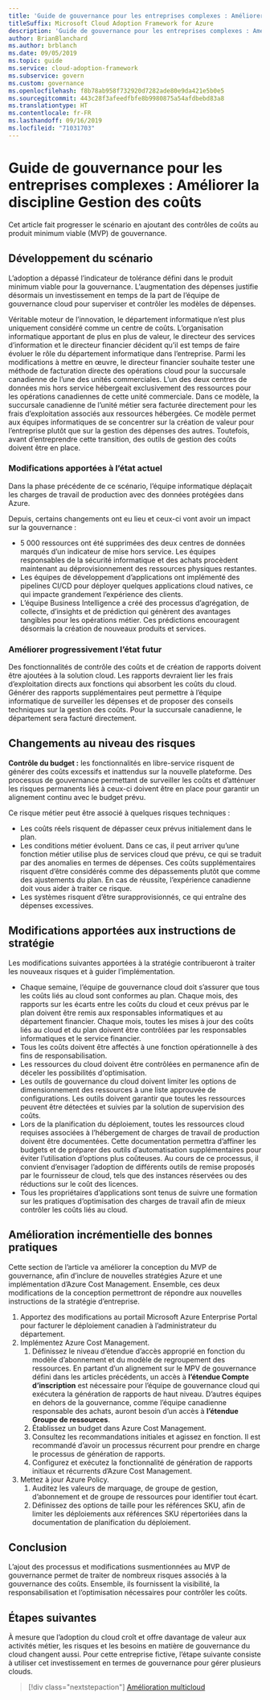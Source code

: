 ```yaml
---
title: 'Guide de gouvernance pour les entreprises complexes : Améliorer la discipline Gestion des coûts'
titleSuffix: Microsoft Cloud Adoption Framework for Azure
description: 'Guide de gouvernance pour les entreprises complexes : Améliorer la discipline Gestion des coûts'
author: BrianBlanchard
ms.author: brblanch
ms.date: 09/05/2019
ms.topic: guide
ms.service: cloud-adoption-framework
ms.subservice: govern
ms.custom: governance
ms.openlocfilehash: f8b78ab958f732920d7282ade80e9da421e5b0e5
ms.sourcegitcommit: 443c28f3afeedfbfe8b9980875a54afdbebd83a8
ms.translationtype: HT
ms.contentlocale: fr-FR
ms.lasthandoff: 09/16/2019
ms.locfileid: "71031703"
---
```

# <a name="governance-guide-for-complex-enterprises-improve-the-cost-management-discipline"></a>Guide de gouvernance pour les entreprises complexes : Améliorer la discipline Gestion des coûts

Cet article fait progresser le scénario en ajoutant des contrôles de coûts au produit minimum viable (MVP) de gouvernance.

## <a name="advancing-the-narrative"></a>Développement du scénario

L’adoption a dépassé l’indicateur de tolérance défini dans le produit minimum viable pour la gouvernance. L’augmentation des dépenses justifie désormais un investissement en temps de la part de l’équipe de gouvernance cloud pour superviser et contrôler les modèles de dépenses.

Véritable moteur de l’innovation, le département informatique n’est plus uniquement considéré comme un centre de coûts. L’organisation informatique apportant de plus en plus de valeur, le directeur des services d’information et le directeur financier décident qu’il est temps de faire évoluer le rôle du département informatique dans l’entreprise. Parmi les modifications à mettre en œuvre, le directeur financier souhaite tester une méthode de facturation directe des opérations cloud pour la succursale canadienne de l’une des unités commerciales. L’un des deux centres de données mis hors service hébergeait exclusivement des ressources pour les opérations canadiennes de cette unité commerciale. Dans ce modèle, la succursale canadienne de l’unité métier sera facturée directement pour les frais d’exploitation associés aux ressources hébergées. Ce modèle permet aux équipes informatiques de se concentrer sur la création de valeur pour l’entreprise plutôt que sur la gestion des dépenses des autres. Toutefois, avant d’entreprendre cette transition, des outils de gestion des coûts doivent être en place.

### <a name="changes-in-the-current-state"></a>Modifications apportées à l’état actuel

Dans la phase précédente de ce scénario, l’équipe informatique déplaçait les charges de travail de production avec des données protégées dans Azure.

Depuis, certains changements ont eu lieu et ceux-ci vont avoir un impact sur la gouvernance :

- 5 000 ressources ont été supprimées des deux centres de données marqués d’un indicateur de mise hors service. Les équipes responsables de la sécurité informatique et des achats procèdent maintenant au déprovisionnement des ressources physiques restantes.
- Les équipes de développement d’applications ont implémenté des pipelines CI/CD pour déployer quelques applications cloud natives, ce qui impacte grandement l’expérience des clients.
- L’équipe Business Intelligence a créé des processus d’agrégation, de collecte, d’insights et de prédiction qui génèrent des avantages tangibles pour les opérations métier. Ces prédictions encouragent désormais la création de nouveaux produits et services.

### <a name="incrementally-improve-the-future-state"></a>Améliorer progressivement l’état futur

Des fonctionnalités de contrôle des coûts et de création de rapports doivent être ajoutées à la solution cloud. Les rapports devraient lier les frais d’exploitation directs aux fonctions qui absorbent les coûts du cloud. Générer des rapports supplémentaires peut permettre à l’équipe informatique de surveiller les dépenses et de proposer des conseils techniques sur la gestion des coûts. Pour la succursale canadienne, le département sera facturé directement.

## <a name="changes-in-risk"></a>Changements au niveau des risques

**Contrôle du budget :** les fonctionnalités en libre-service risquent de générer des coûts excessifs et inattendus sur la nouvelle plateforme. Des processus de gouvernance permettant de surveiller les coûts et d’atténuer les risques permanents liés à ceux-ci doivent être en place pour garantir un alignement continu avec le budget prévu.

Ce risque métier peut être associé à quelques risques techniques :

- Les coûts réels risquent de dépasser ceux prévus initialement dans le plan.
- Les conditions métier évoluent. Dans ce cas, il peut arriver qu’une fonction métier utilise plus de services cloud que prévu, ce qui se traduit par des anomalies en termes de dépenses. Ces coûts supplémentaires risquent d’être considérés comme des dépassements plutôt que comme des ajustements du plan. En cas de réussite, l’expérience canadienne doit vous aider à traiter ce risque.
- Les systèmes risquent d’être surapprovisionnés, ce qui entraîne des dépenses excessives.

## <a name="changes-to-the-policy-statements"></a>Modifications apportées aux instructions de stratégie

Les modifications suivantes apportées à la stratégie contribueront à traiter les nouveaux risques et à guider l’implémentation.

- Chaque semaine, l’équipe de gouvernance cloud doit s’assurer que tous les coûts liés au cloud sont conformes au plan. Chaque mois, des rapports sur les écarts entre les coûts du cloud et ceux prévus par le plan doivent être remis aux responsables informatiques et au département financier. Chaque mois, toutes les mises à jour des coûts liés au cloud et du plan doivent être contrôlées par les responsables informatiques et le service financier.
- Tous les coûts doivent être affectés à une fonction opérationnelle à des fins de responsabilisation.
- Les ressources du cloud doivent être contrôlées en permanence afin de déceler les possibilités d'optimisation.
- Les outils de gouvernance du cloud doivent limiter les options de dimensionnement des ressources à une liste approuvée de configurations. Les outils doivent garantir que toutes les ressources peuvent être détectées et suivies par la solution de supervision des coûts.
- Lors de la planification du déploiement, toutes les ressources cloud requises associées à l’hébergement de charges de travail de production doivent être documentées. Cette documentation permettra d’affiner les budgets et de préparer des outils d’automatisation supplémentaires pour éviter l’utilisation d’options plus coûteuses. Au cours de ce processus, il convient d’envisager l’adoption de différents outils de remise proposés par le fournisseur de cloud, tels que des instances réservées ou des réductions sur le coût des licences.
- Tous les propriétaires d’applications sont tenus de suivre une formation sur les pratiques d’optimisation des charges de travail afin de mieux contrôler les coûts liés au cloud.

## <a name="incremental-improvement-of-the-best-practices"></a>Amélioration incrémentielle des bonnes pratiques

Cette section de l’article va améliorer la conception du MVP de gouvernance, afin d’inclure de nouvelles stratégies Azure et une implémentation d’Azure Cost Management. Ensemble, ces deux modifications de la conception permettront de répondre aux nouvelles instructions de la stratégie d’entreprise.

1. Apportez des modifications au portail Microsoft Azure Enterprise Portal pour facturer le déploiement canadien à l’administrateur du département.
1. Implémentez Azure Cost Management.
    1. Définissez le niveau d’étendue d’accès approprié en fonction du modèle d’abonnement et du modèle de regroupement des ressources. En partant d’un alignement sur le MPV de gouvernance défini dans les articles précédents, un accès à **l’étendue Compte d’inscription** est nécessaire pour l’équipe de gouvernance cloud qui exécutera la génération de rapports de haut niveau. D’autres équipes en dehors de la gouvernance, comme l’équipe canadienne responsable des achats, auront besoin d’un accès à **l’étendue Groupe de ressources**.
    1. Établissez un budget dans Azure Cost Management.
    1. Consultez les recommandations initiales et agissez en fonction. Il est recommandé d’avoir un processus récurrent pour prendre en charge le processus de génération de rapports.
    1. Configurez et exécutez la fonctionnalité de génération de rapports initiaux et récurrents d’Azure Cost Management.
1. Mettez à jour Azure Policy.
    1. Auditez les valeurs de marquage, de groupe de gestion, d’abonnement et de groupe de ressources pour identifier tout écart.
    1. Définissez des options de taille pour les références SKU, afin de limiter les déploiements aux références SKU répertoriées dans la documentation de planification du déploiement.

## <a name="conclusion"></a>Conclusion

L’ajout des processus et modifications susmentionnées au MVP de gouvernance permet de traiter de nombreux risques associés à la gouvernance des coûts. Ensemble, ils fournissent la visibilité, la responsabilisation et l’optimisation nécessaires pour contrôler les coûts.

## <a name="next-steps"></a>Étapes suivantes

À mesure que l’adoption du cloud croît et offre davantage de valeur aux activités métier, les risques et les besoins en matière de gouvernance du cloud changent aussi. Pour cette entreprise fictive, l’étape suivante consiste à utiliser cet investissement en termes de gouvernance pour gérer plusieurs clouds.

> [!div class="nextstepaction"]
> [Amélioration multicloud](./multicloud-improvement.md)
